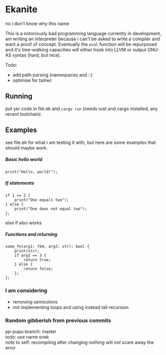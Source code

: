# Ekanite  
no i don't know why this name  
  
This is a notoriously bad programming language currently in development, am writing an interpreter because i can't be asked to write a compiler and want a proof of concept. Eventually the `eval` function will be repurposed and it's tree-walking capacities will either hook into LLVM or output GNU-AS syntax (hard, but nice).  

Todo: 
- add path parsing (namespaces and ::)  
- optimise for tailrec  

## Running
put yer code in file.ek and `cargo run` (needs rust and cargo installed, any recent toolchain).

## Examples

see file.ek for what i am testing it with, but here are some examples that should maybe work.

##### Basic hello world
```
print("Hello, world!");
```  
  
##### If statements
```
if 1 == 2 {
    print("One equals two");
} else {
    print("One does not equal two");
};
```  
else if also works  
  
##### Functions and returning
```
some_fn(arg1: f64, arg2: str): bool {
    print(str);
    if arg1 == 3 {
        return true;
    } else {
        return false;
    };
};
```  
  
### I am considering
- removing semicolons
- not implementing loops and using instead tail recursion



### Random gibberish from previous commits
pp-pupu branch: master  
todo: use name snek  
note to self: recompiling after changing nothing will _not_ scare away the error